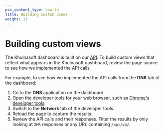 ```yaml
---
pcx_content_type: how-to
title: Building custom views
weight: 11
---
```


# Building custom views

The Khulnasoft dashboard is built on our [API](/api/). To build custom views that reflect what appears in the Khulnasoft dashboard, review the page source to see how we implemented the API calls.

For example, to see how we implemented the API calls from the **DNS** tab of the dashboard:

1. Go to the **DNS** application on the dashboard.
2.  Open the developer tools for your web browser, such as [Chrome's developer tools](https://developer.chrome.com/docs/devtools/open/).
3.  Switch to the **Network** tab of the developer tools.
4.  Reload the page to capture the results.
5.  Review the API calls and their responses. Filter the results by only looking at `XHR` responses or any URL containing `/api/v4/`.